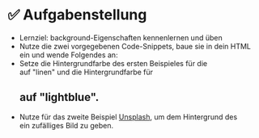 # ✅ Aufgabenstellung

- Lernziel: background-Eigenschaften kennenlernen und üben
- Nutze die zwei vorgegebenen Code-Snippets, baue sie in dein HTML ein und wende Folgendes an:
- Setze die Hintergrundfarbe des ersten Beispieles für die <section> auf "linen" und die Hintergrundfarbe für <h1> auf "lightblue".
- Nutze für das zweite Beispiel [Unsplash](https://source.unsplash.com/random?nature), um dem Hintergrund des <article> ein zufälliges Bild zu geben.